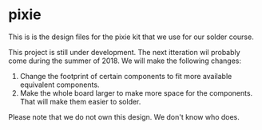 # pixie
This is is the design files for the pixie kit that we use for our solder course. 

This project is still under development. The next itteration wil probably come during the summer of 2018. We will make the following changes:
1. Change the footprint of certain components to fit more available equivalent components.
2. Make the whole board larger to make more space for the components. That will make them easier to solder.

Please note that we do not own this design. We don't know who does.
